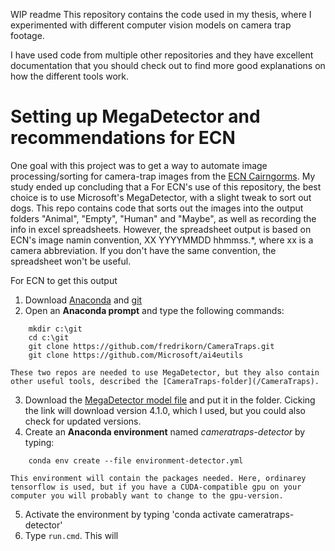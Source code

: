 WIP readme
This repository contains the code used in my thesis, where I experimented with different computer vision models on camera trap footage. 

I have used code from multiple other repositories and they have excellent documentation that you should check out to find more good explanations on how the different tools work.

# Setting up MegaDetector and recommendations for ECN
One goal with this project was to get a way to automate image processing/sorting for camera-trap images from the [ECN Cairngorms](https://eu-interact.org/field-sites/ecn-cairngorms/). My study ended up concluding that a 
For ECN's use of this repository, the best choice is to use Microsoft's MegaDetector, with a slight tweak to sort out dogs. This repo contains code that sorts out the images into the output folders "Animal", "Empty", "Human" and "Maybe", as well as recording the info in excel spreadsheets. However, the spreadsheet output is based on ECN's image namin convention, XX YYYYMMDD hhmmss.*, where xx is a camera abbreviation. If you don't have the same convention, the spreadsheet won't be useful.  

For ECN to get this output
1. Download [Anaconda](https://www.anaconda.com/products/individual) and [git](https://git-scm.com/downloads)
2. Open an **Anaconda prompt** and type the following commands:
```
    mkdir c:\git
    cd c:\git
    git clone https://github.com/fredrikorn/CameraTraps.git
    git clone https://github.com/Microsoft/ai4eutils
```
    These two repos are needed to use MegaDetector, but they also contain other useful tools, described the [CameraTraps-folder](/CameraTraps).
3. Download the [MegaDetector model file](https://lilablobssc.blob.core.windows.net/models/camera_traps/megadetector/md_v4.1.0/md_v4.1.0.pb) and put it in the folder. Cicking the link will download version 4.1.0, which I used, but you could also check for updated versions.
4. Create an **Anaconda environment** named *cameratraps-detector* by typing:
```
    conda env create --file environment-detector.yml
```
    This environment will contain the packages needed. Here, ordinarey tensorflow is used, but if you have a CUDA-compatible gpu on your computer you will probably want to change to the gpu-version.
5. Activate the environment by typing 'conda activate cameratraps-detector'
6. Type `run.cmd`. This will
